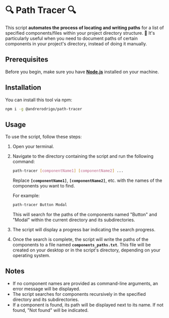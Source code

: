 # 🔍 Path Tracer 🔍

This script **automates the process of locating and writing paths** for a list of specified components/files within your project directory structure. :file_folder:
It's particularly useful when you need to document paths of certain components in your project's directory, instead of doing it manually.

## Prerequisites

Before you begin, make sure you have **[Node.js](https://nodejs.org/)** installed on your machine.

## Installation

You can install this tool via npm:

```bash
npm i -g @andrerodrigo/path-tracer
```

## Usage

To use the script, follow these steps:

1. Open your terminal.
2. Navigate to the directory containing the script and run the following command:

   ```bash
   path-tracer [componentName1] [componentName2] ...
   ```

   Replace **`[componentName1]`**, **`[componentName2]`**, etc. with the names of the components you want to find.

   For example:

   ```bash
   path-tracer Button Modal
   ```

   This will search for the paths of the components named "Button" and "Modal" within the current directory and its subdirectories.

3. The script will display a progress bar indicating the search progress.
4. Once the search is complete, the script will write the paths of the components to a file named **`components_paths.txt`**. This file will be created on your desktop or in the script's directory, depending on your operating system.

## Notes

- If no component names are provided as command-line arguments, an error message will be displayed.
- The script searches for components recursively in the specified directory and its subdirectories.
- If a component is found, its path will be displayed next to its name. If not found, "Not found" will be indicated.
